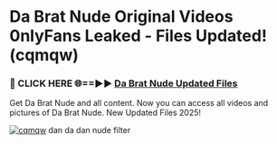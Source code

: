 # Da Brat Nude Original Videos 0nlyFans Leaked - Files Updated! (cqmqw)

<h3>🔴 CLICK HERE 🌐==►► <a href="https://tinyurl.com/52m3yx9h" rel="nofollow">Da Brat Nude Updated Files</a></h3>

Get Da Brat Nude and all content. Now you can access all videos and pictures of Da Brat Nude. New Updated Files 2025!

[![cqmqw](https://i.imgur.com/TnHtlc8.gif)](https://tinyurl.com/52m3yx9h)
dan da dan nude filter